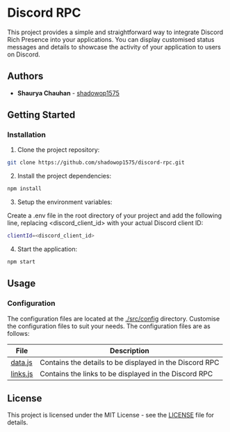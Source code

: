 # Discord RPC

This project provides a simple and straightforward way to integrate Discord Rich Presence into your applications. You can display customised status messages and details to showcase the activity of your application to users on Discord.

## Authors

- **Shaurya Chauhan** - [shadowop1575](https://github.com/shadowop1575)

## Getting Started

### Installation

1. Clone the project repository:

```bash
git clone https://github.com/shadowop1575/discord-rpc.git
```

2. Install the project dependencies:

```bash
npm install
```

3. Setup the environment variables:

Create a .env file in the root directory of your project and add the following line, replacing <discord_client_id> with your actual Discord client ID:

```bash
clientId=<discord_client_id>
```

4. Start the application:

```bash
npm start
```

## Usage

### Configuration

The configuration files are located at the [./src/config](src/config) directory. Customise the configuration files to suit your needs. The configuration files are as follows:


| File                            | Description                                             |
| ------------------------------- | ------------------------------------------------------- |
| [data.js](src/config/data.js)   | Contains the details to be displayed in the Discord RPC |
| [links.js](src/config/links.js) | Contains the links to be displayed in the Discord RPC   |

## License

This project is licensed under the MIT License - see the [LICENSE](LICENSE) file for details.